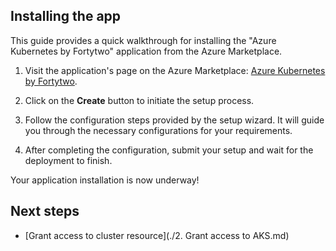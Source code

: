 ## Installing the app

This guide provides a quick walkthrough for installing the "Azure Kubernetes by Fortytwo" application from the Azure Marketplace.

1. Visit the application's page on the Azure Marketplace: 
   [Azure Kubernetes by Fortytwo](https://azuremarketplace.microsoft.com/en-us/marketplace/apps/amestofortytwoas1653635920536.kubernetes_by_fortytwo-preview?tab=Overview&flightCodes=3c669d67-d5ac-403b-ab37-1902fc2d069a).

2. Click on the **Create** button to initiate the setup process.

3. Follow the configuration steps provided by the setup wizard. It will guide you through the necessary configurations for your requirements.

4. After completing the configuration, submit your setup and wait for the deployment to finish.

Your application installation is now underway!

## Next steps

- [Grant access to cluster resource](./2. Grant access to AKS.md)